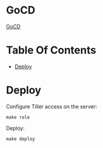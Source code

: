 # GoCD
[GoCD](https://gocd.org)

# Table Of Contents
- [Deploy](#deploy)

# Deploy
Configure Tiller access on the server:

```
make role
```

Deploy:

```
make deploy
```
